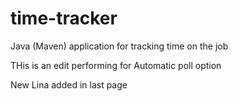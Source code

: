 # time-tracker
Java (Maven) application for tracking time on the job

THis is an edit performing for Automatic poll option

New Lina added in last page
